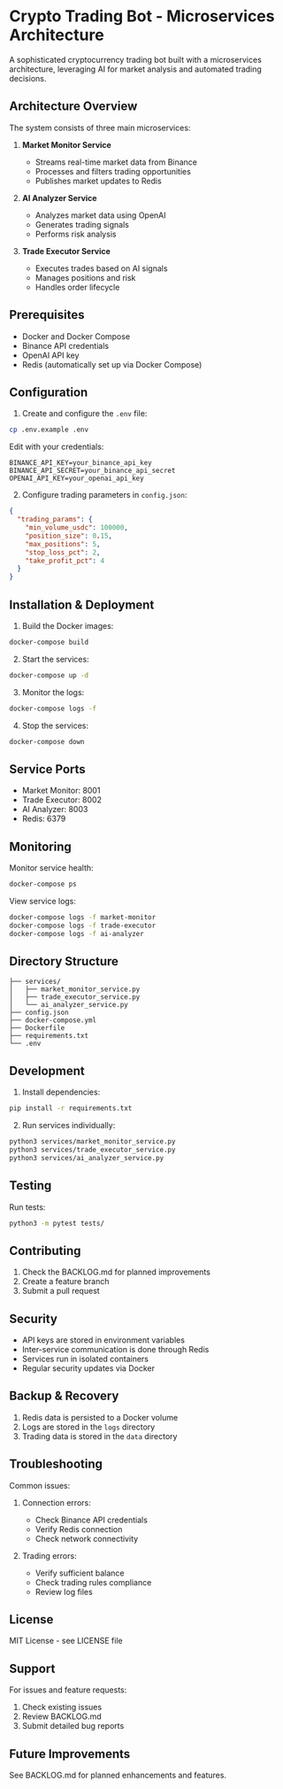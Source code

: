 # Crypto Trading Bot - Microservices Architecture

A sophisticated cryptocurrency trading bot built with a microservices architecture, leveraging AI for market analysis and automated trading decisions.

## Architecture Overview

The system consists of three main microservices:

1. **Market Monitor Service**
   - Streams real-time market data from Binance
   - Processes and filters trading opportunities
   - Publishes market updates to Redis

2. **AI Analyzer Service**
   - Analyzes market data using OpenAI
   - Generates trading signals
   - Performs risk analysis

3. **Trade Executor Service**
   - Executes trades based on AI signals
   - Manages positions and risk
   - Handles order lifecycle

## Prerequisites

- Docker and Docker Compose
- Binance API credentials
- OpenAI API key
- Redis (automatically set up via Docker Compose)

## Configuration

1. Create and configure the `.env` file:
```bash
cp .env.example .env
```

Edit with your credentials:
```env
BINANCE_API_KEY=your_binance_api_key
BINANCE_API_SECRET=your_binance_api_secret
OPENAI_API_KEY=your_openai_api_key
```

2. Configure trading parameters in `config.json`:
```json
{
  "trading_params": {
    "min_volume_usdc": 100000,
    "position_size": 0.15,
    "max_positions": 5,
    "stop_loss_pct": 2,
    "take_profit_pct": 4
  }
}
```

## Installation & Deployment

1. Build the Docker images:
```bash
docker-compose build
```

2. Start the services:
```bash
docker-compose up -d
```

3. Monitor the logs:
```bash
docker-compose logs -f
```

4. Stop the services:
```bash
docker-compose down
```

## Service Ports

- Market Monitor: 8001
- Trade Executor: 8002
- AI Analyzer: 8003
- Redis: 6379

## Monitoring

Monitor service health:
```bash
docker-compose ps
```

View service logs:
```bash
docker-compose logs -f market-monitor
docker-compose logs -f trade-executor
docker-compose logs -f ai-analyzer
```

## Directory Structure

```
├── services/
│   ├── market_monitor_service.py
│   ├── trade_executor_service.py
│   └── ai_analyzer_service.py
├── config.json
├── docker-compose.yml
├── Dockerfile
├── requirements.txt
└── .env
```

## Development

1. Install dependencies:
```bash
pip install -r requirements.txt
```

2. Run services individually:
```bash
python3 services/market_monitor_service.py
python3 services/trade_executor_service.py
python3 services/ai_analyzer_service.py
```

## Testing

Run tests:
```bash
python3 -m pytest tests/
```

## Contributing

1. Check the BACKLOG.md for planned improvements
2. Create a feature branch
3. Submit a pull request

## Security

- API keys are stored in environment variables
- Inter-service communication is done through Redis
- Services run in isolated containers
- Regular security updates via Docker

## Backup & Recovery

1. Redis data is persisted to a Docker volume
2. Logs are stored in the `logs` directory
3. Trading data is stored in the `data` directory

## Troubleshooting

Common issues:

1. Connection errors:
   - Check Binance API credentials
   - Verify Redis connection
   - Check network connectivity

2. Trading errors:
   - Verify sufficient balance
   - Check trading rules compliance
   - Review log files

## License

MIT License - see LICENSE file

## Support

For issues and feature requests:
1. Check existing issues
2. Review BACKLOG.md
3. Submit detailed bug reports

## Future Improvements

See BACKLOG.md for planned enhancements and features.
